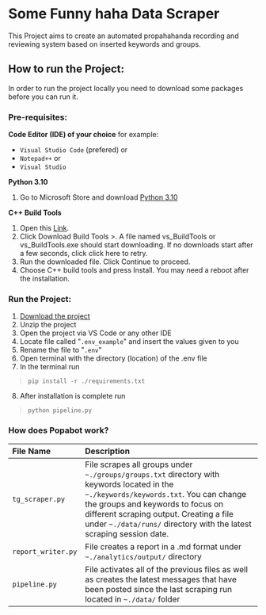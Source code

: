 # Some Funny haha Data Scraper
This Project aims to create an automated propahahanda recording and reviewing system based on inserted keywords and groups.

## How to run the Project:
In order to run the project locally you need to download some packages before you can run it.

### Pre-requisites: 
**Code Editor (IDE) of your choice** for example:
* `Visual Studio Code` (prefered)
or
* `Notepad++`
or 
* `Visual Studio`

**Python 3.10**
1. Go to Microsoft Store and download [Python 3.10](https://apps.microsoft.com/detail/9PJPW5LDXLZ5?hl=en-us&gl=EE&ocid=pdpshare)

**C++ Build Tools**
1. Open this [Link](https://visualstudio.microsoft.com/visual-cpp-build-tools/). 
2. Click Download Build Tools >. A file named vs_BuildTools or vs_BuildTools.exe should start downloading. If no downloads start after a few seconds, click click here to retry. 
3. Run the downloaded file. Click Continue to proceed. 
4. Choose C++ build tools and press Install. You may need a reboot after the installation. 


### Run the Project:

1. [Download the project](https://github.com/boitoy219/popabot/archive/refs/heads/main.zip) 
2. Unzip the project
3. Open the project via VS Code or any other IDE
4. Locate file called "`.env_example`" and insert the values given to you
5. Rename the file to "`.env`"
6. Open terminal with the directory (location) of the .env file
7. In the terminal run
> `pip install -r ./requirements.txt`
8. After installation is complete run 
> `python pipeline.py`

### How does Popabot work?

| File Name  | Description                       |
| :-------- | :-------------------------------- |
| `tg_scraper.py` | File scrapes all groups under `~./groups/groups.txt` directory with keywords located in the `~./keywords/keywords.txt`. You can change the groups and keywords to focus on different scraping output. Creating a file under `~./data/runs/` directory with the latest scraping session date. |
| `report_writer.py` | File creates a report in a .md format under `~./analytics/output/` directory |
| `pipeline.py` | File activates all of the previous files as well as creates the latest messages that have been posted since the last scraping run located in `~./data/` folder |
